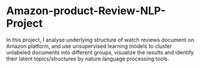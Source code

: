 # Amazon-product-Review-NLP-Project
In this project, I analyse underlying structure of watch reviews document on Amazon platform, and use unsupervised learning models to cluster unlabeled documents into different groups, visualize the results and identify their latent topics/structures by nature language processing tools.
